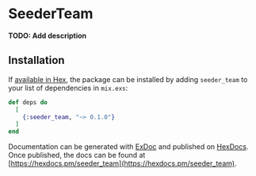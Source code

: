 # SeederTeam

**TODO: Add description**

## Installation

If [available in Hex](https://hex.pm/docs/publish), the package can be installed
by adding `seeder_team` to your list of dependencies in `mix.exs`:

```elixir
def deps do
  [
    {:seeder_team, "~> 0.1.0"}
  ]
end
```

Documentation can be generated with [ExDoc](https://github.com/elixir-lang/ex_doc)
and published on [HexDocs](https://hexdocs.pm). Once published, the docs can
be found at [https://hexdocs.pm/seeder_team](https://hexdocs.pm/seeder_team).


